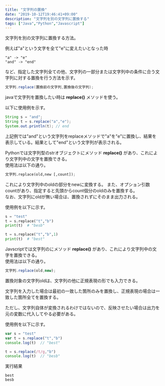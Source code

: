 ```yaml
---
title: "文字列の置換"
date: "2019-10-12T19:46:41+09:00"
description: "文字列を別の文字列に置換する"
tags: ["Java","Python","Javascript"]
---
```


文字列を別の文字列に置換する方法。

例えば"a"という文字を全て"e"に変えたいとなった時

```
"a" -> "e"
"and" -> "end"
```

など、指定した文字列全ての他、文字列の一部分または文字列中の条件に合う文字列に対する置換を行う方法を示す。

<div class="note_content_by_programming_language" id="note_content_Java">

```java
文字列.replace(置換前の文字列,置換後の文字列);
```

javaで文字列を置換したい時は **replace()** メソッドを使う。

以下に使用例を示す。

```java
String s = "and";
String t = s.replace("a","e");
System.out.println(t); // end
```

上記例では"and"という文字列をreplaceメソッドで"a"を"e"に置換し、結果を表示している。結果として"end"という文字列が表示される。

</div>
<div class="note_content_by_programming_language" id="note_content_Python">

Pythonでは文字列型のstrオブジェクトにメソッド **replace()** があり、これにより文字列中の文字を置換できる。<br>
使用法は以下の通り。

```python
文字列.replace(old,new [,count]);
```

これにより文字列中のoldの部分をnewに変換する。
また、オプション引数countがあり、指定すると先頭からcount個分のoldのみを置換する。  
なお、文字列にoldが無い場合は、置換されずにそのまま出力される。  

使用例を以下に示す。

```python
s = "test"
t = s.replace("t","b")
print(t)  # "besb"

t = s.replace("t","b",1)
print(t)  # "best"
```

</div>
<div class="note_content_by_programming_language" id="note_content_Javascript">

Javscriptでは文字列のにメソッド **replace()** があり、これにより文字列中の文字を置換できる。<br>
使用法は以下の通り。

```javascript
文字列.replace(old,new);
```

置換対象の文字列oldは、文字列の他に正規表現の形でも入力できる。  

文字列を入力した場合は最初の一致した箇所のみを置換し、正規表現の場合は一致した箇所全てを置換する。

ただし、文字列自体が変換されるわけではないので、反映させたい場合は出力を元の変数に代入してやる必要がある。

使用例を以下に示す。

```javascript
var s = "test"
var t = s.replace("t","b")
console.log(t)  // "best"

t = s.replace(/t/g,"b")
console.log(t)  // "besb"
```

実行結果

```
best
besb
```

</div>
